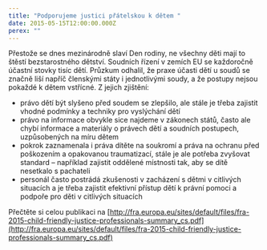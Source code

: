 ```yaml
---
title: "Podporujeme justici přátelskou k dětem "
date: 2015-05-15T12:00:00.000Z
perex: ""
---
```




Přestože se dnes mezinárodně slaví Den rodiny, ne všechny děti mají to štěstí bezstarostného dětství. Soudních řízení v zemích EU se každoročně účastní stovky tisíc dětí. Průzkum odhalil, že praxe účasti dětí u soudů se značně liší napříč členskými státy i jednotlivými soudy, a že postupy nejsou pokaždé k dětem vstřícné. Z jejich zjištění:




- právo dětí být slyšeno před soudem se zlepšilo, ale stále je třeba zajistit vhodné podmínky a techniky pro vyslýchání dětí 
- právo na informace obvykle sice najdeme v zákonech států, často ale chybí informace a materiály o právech dětí a soudních postupech, uzpůsobených na míru dětem
- pokrok zaznamenala i práva dítěte na soukromí a práva na ochranu před poškozením a opakovanou traumatizací, stále je ale potřeba zvyšovat standard – například zajistit oddělené místnosti tak, aby se dítě nesetkalo s pachateli 
- personál často postrádá zkušenosti v zacházení s dětmi v citlivých situacích a je třeba zajistit efektivní přístup dětí k právní pomoci a podpoře pro děti v citlivých situacích



Přečtěte si celou publikaci na [http://fra.europa.eu/sites/default/files/fra-2015-child-friendly-justice-professionals-summary_cs.pdf](http://fra.europa.eu/sites/default/files/fra-2015-child-friendly-justice-professionals-summary_cs.pdf) 


